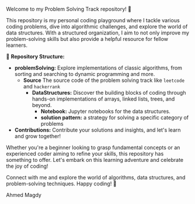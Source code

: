 Welcome to my Problem Solving Track repository! 🚀

This repository is my personal coding playground where I tackle various coding problems, dive into algorithmic challenges, and explore the world of data structures. With a structured organization, I aim to not only improve my problem-solving skills but also provide a helpful resource for fellow learners.

📂 **Repository Structure:**

- **problemSolving:** Explore implementations of classic algorithms, from sorting and searching to dynamic programming and more.
  - **Source** The source code of the problem solving track like `leetcode` and `hackerrank`
    - **DataStructures:** Discover the building blocks of coding through hands-on implementations of arrays, linked lists, trees, and beyond.
      - **Notebook:** Jupyter notebooks for the data structures.
      - **solution pattern:** a strategy for solving a specific category of problems
- **Contributions:** Contribute your solutions and insights, and let's learn and grow together!

Whether you're a beginner looking to grasp fundamental concepts or an experienced coder aiming to refine your skills, this repository has something to offer. Let's embark on this learning adventure and celebrate the joy of coding!

Connect with me and explore the world of algorithms, data structures, and problem-solving techniques. Happy coding! 🌟

Ahmed Magdy

